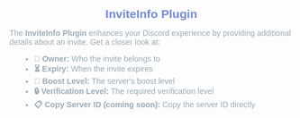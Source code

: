 <div style="text-align: center; font-family: Arial, sans-serif; color: #7289da; font-size: 1.5em; margin-bottom: 10px;">
    <strong>InviteInfo Plugin</strong>
</div>
<p style="font-family: Arial, sans-serif; font-size: 1em; color: #99aab5;">
    The <strong>InviteInfo Plugin</strong> enhances your Discord experience by providing additional details about an invite. Get a closer look at:
</p>
<ul style="font-family: Arial, sans-serif; font-size: 1em; color: #99aab5; list-style-type: disc; margin-left: 20px;">
    <li><strong>👤 Owner:</strong> Who the invite belongs to</li>
    <li><strong>⏳ Expiry:</strong> When the invite expires</li>
    <li><strong>🚀 Boost Level:</strong> The server's boost level</li>
    <li><strong>🔒 Verification Level:</strong> The required verification level</li>
    <li><strong>📋 Copy Server ID (coming soon):</strong> Copy the server ID directly</li>
</ul>